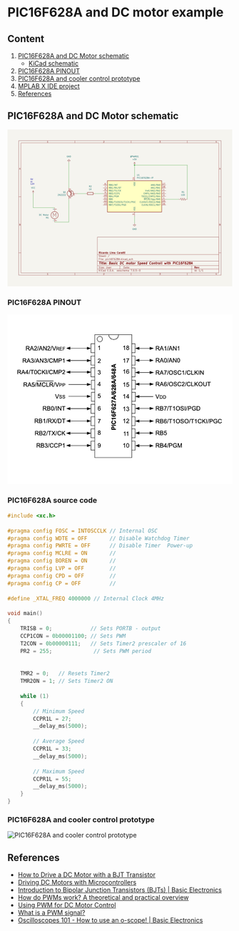 
# PIC16F628A and DC motor example

## Content

1. [PIC16F628A and DC Motor schematic](#pic16f628a-and-dc-motor-schematic)
    * [KiCad schematic](./KiCad/)
2. [PIC16F628A PINOUT](#pic16f628a-pinout) 
3. [PIC16F628A and cooler control prototype](#pic16f628a-and-cooler-control-prototype)
4. [MPLAB X IDE project](./MPLABX_EXAMPLES/)
5. [References](#references)


## PIC16F628A and DC Motor schematic 

![PIC16F628A and DC Motor schematic](./schematic_pic16f628a_pwm.jpg)


### PIC16F628A PINOUT

![PIC16F628A PINOUT](../../../images/PIC16F628A_PINOUT.png)


### PIC16F628A source code

```cpp
#include <xc.h>

#pragma config FOSC = INTOSCCLK // Internal OSC
#pragma config WDTE = OFF       // Disable Watchdog Timer
#pragma config PWRTE = OFF      // Disable Timer  Power-up
#pragma config MCLRE = ON       // 
#pragma config BOREN = ON       // 
#pragma config LVP = OFF        // 
#pragma config CPD = OFF        // 
#pragma config CP = OFF         // 

#define _XTAL_FREQ 4000000 // Internal Clock 4MHz

void main()
{
    TRISB = 0;            // Sets PORTB - output
    CCP1CON = 0b00001100; // Sets PWM
    T2CON = 0b00000111;   // Sets Timer2 prescaler of 16
    PR2 = 255;             // Sets PWM period

 
    TMR2 = 0;   // Resets Timer2 
    TMR2ON = 1; // Sets Timer2 ON 

    while (1)
    {
        // Minimum Speed
        CCPR1L = 27;
        __delay_ms(5000);
        
        // Average Speed
        CCPR1L = 33;
        __delay_ms(5000);

        // Maximum Speed
        CCPR1L = 55;
        __delay_ms(5000);
    }
}

```

### PIC16F628A and cooler control prototype

![PIC16F628A and cooler control prototype](./images/pic16f268a_coller.jpg)


## References

* [How to Drive a DC Motor with a BJT Transistor](https://www.techzorro.com/en/blog/how-to-drive-a-dc-motor-with-a-bjt-transistor/)
* [Driving DC Motors with Microcontrollers](https://dronebotworkshop.com/dc-motor-drivers/)
* [Introduction to Bipolar Junction Transistors (BJTs) | Basic Electronics](https://youtu.be/lMmJenzKYS8?si=ZfMs-jVsEGGM33go)
* [How do PWMs work? A theoretical and practical overview](https://youtu.be/Il78FZweSFw?si=--nt46471nfmHWov)
* [Using PWM for DC Motor Control](https://blog.upverter.com/2019/11/21/using-pwm-for-dc-motor-control/)
* [What is a PWM signal?](https://www.circuitbread.com/ee-faq/what-is-a-pwm-signal)
* [Oscilloscopes 101 - How to use an o-scope! | Basic Electronics](https://youtu.be/hKMCVdzuMXQ?si=7gQO-4m5PNUtripk)

